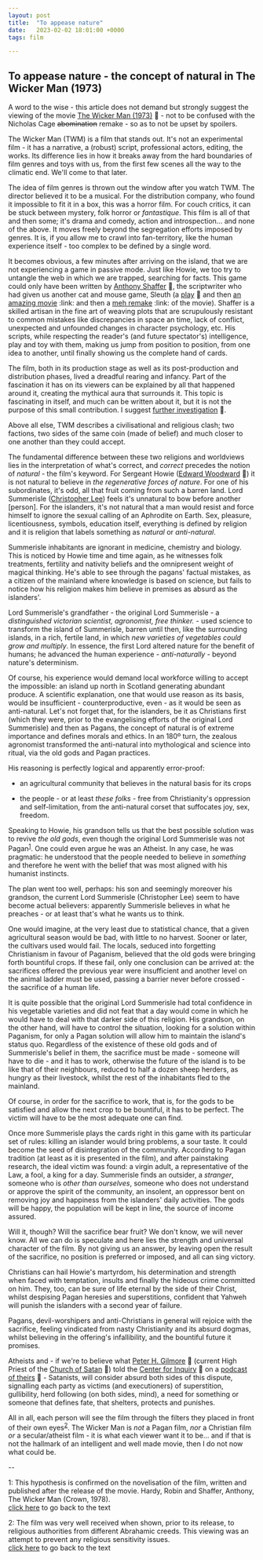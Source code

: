 ```yaml
---
layout: post
title:  "To appease nature"
date:   2023-02-02 18:01:00 +0000
tags: film

---
```


## To appease nature - the concept of natural in The Wicker Man (1973)

A word to the wise - this article does not demand but strongly suggest the viewing of the movie [The Wicker Man (1973)](https://www.imdb.com/title/tt0070917/) :link: - not to be confused with the Nicholas Cage ~~abomination~~ remake - so as to not be upset by spoilers.

The Wicker Man (TWM) is a film that stands out. It's not an experimental film - it has a narrative, a (robust) script, professional actors, editing, the works. Its difference lies in how it breaks away from the hard boundaries of film genres and toys with us, from the first few scenes all the way to the climatic end. We'll come to that later.

The idea of film genres is thrown out the window after you watch TWM. The director believed it to be a musical. For the distribution company, who found it impossible to fit it in a box, this was a horror film. For couch critics, it can be stuck between mystery, folk horror or _fantastique_. This film is all of that and then some; it's drama and comedy, action and introspection... and none of the above. It moves freely beyond the segregation efforts imposed by genres. It is, if you allow me to crawl into fan-territory, like the human experience itself - too complex to be defined by a single word.

It becomes obvious, a few minutes after arriving on the island, that we are not experiencing a game in passive mode. Just like Howie, we too try to untangle the web in which we are trapped, searching for facts. This game could only have been written by [Anthony Shaffer](https://en.wikipedia.org/wiki/Anthony_Shaffer_(writer)) :link:, the scriptwriter who had given us another cat and mouse game, Sleuth (a [play](https://en.wikipedia.org/wiki/Sleuth_(play)) :link: and then [an amazing movie](https://en.wikipedia.org/wiki/Sleuth_(1972_film)) :link: and then a [meh remake](https://en.wikipedia.org/wiki/Sleuth_(2007_film)) :link: of the movie). Shaffer is a skilled artisan in the fine art of weaving plots that are scrupulously resistant to common mistakes like discrepancies in space an time, lack of conflict, unexpected and unfounded changes in character psychology, etc. His scripts, while respecting the reader's (and future spectator's) intelligence, play and toy with them, making us jump from position to position, from one idea to another, until finally showing us the complete hand of cards.

The film, both in its production stage as well as its post-production and distribution phases, lived a dreadful rearing and infancy. Part of the fascination it has on its viewers can be explained by all that happened around it, creating the mythical aura that surrounds it. This topic is fascinating in itself, and much can be written about it, but it is not the purpose of this small contribution. I suggest [further investigation](https://twm.fandom.com/wiki/The_Wicker_Man_(1973)_Wikia) :link:.

Above all else, TWM describes a civilisational and religious clash; two factions, two sides of the same coin (made of belief) and much closer to one another than they could accept.

The fundamental difference between these two religions and worldviews lies in the interpretation of what's correct, and _correct_ precedes the notion of _natural_ - the film's keyword. For Sergeant Howie ([Edward Woodward](https://en.wikipedia.org/wiki/Edward_Woodward) :link:) it is not natural to believe in *the regenerative forces of nature*. For one of his subordinates, it's odd, all that fruit coming from such a barren land. Lord Summerisle ([Christopher Lee](https://en.wikipedia.org/wiki/Christopher_Lee)) feels it's unnatural to bow before another [person]. For the islanders, it's not natural that a man would resist and force himself to ignore the sexual calling of an Aphrodite on Earth. Sex, pleasure, licentiousness, symbols, education itself, everything is defined by religion and it is religion that labels something as *natural* or *anti-natural*.

Summerisle inhabitants are ignorant in medicine, chemistry and biology. This is noticed by Howie time and time again, as he witnesses folk treatments, fertility and nativity beliefs and the omnipresent weight of magical thinking. He's able to see through the pagans' factual mistakes, as a citizen of the mainland where knowledge is based on science, but fails to notice how his religion makes him believe in premises as absurd as the islanders'.

Lord Summerisle's grandfather - the original Lord Summerisle - a *distinguished victorian scientist, agronomist, free thinker.* - used science to transform the island of Summerisle, barren until then, like the surrounding islands, in a rich, fertile land, in which *new varieties of vegetables could grow and multiply*. In essence, the first Lord altered nature for the benefit of humans; he advanced the human experience - *anti-naturally* - beyond nature's determinism.

Of course, his experience would demand local workforce willing to accept the impossible: an island up north in Scotland generating abundant produce. A scientific explanation, one that would use reason as its basis, would be insufficient - counterproductive, even - as it would be seen as anti-natural. Let's not forget that, for the islanders, be it as Christians first (which they were, prior to the evangelising efforts of the original Lord Summerisle) and then as Pagans, the concept of natural is of extreme importance and defines morals and ethics. In an 180º turn, the zealous agronomist transformed the anti-natural into mythological and science into ritual, via the old gods and Pagan practices. 

His reasoning is perfectly logical and apparently error-proof:

* an agricultural community that believes in the natural basis for its crops

* the people - or at least *these folks* - free from Christianity's oppression and self-limitation, from the anti-natural corset that suffocates joy, sex, freedom.

Speaking to Howie, his grandson tells us that the best possible solution was to revive *the old gods*, even though the original Lord Summerisle was not Pagan<sup>[1](#1)</sup><a name="1top">.</a> One could even argue he was an Atheist. In any case, he was pragmatic: he understood that the people needed to believe in *something* and therefore he went with the belief that was most aligned with his humanist instincts.

The plan went too well, perhaps: his son and seemingly moreover his grandson, the current Lord Summerisle (Christopher Lee) seem to have become actual believers: apparently Summerisle believes in what he preaches - or at least that's what he wants us to think.

One would imagine, at the very least due to statistical chance, that a given agricultural season would be bad, with little to no harvest. Sooner or later, the cultivars used would fail. The locals, seduced into forgetting Christianism in favour of Paganism, believed that the old gods were bringing forth bountiful crops. If these fail, only one conclusion can be arrived at: the sacrifices offered the previous year were insufficient and another level on the animal ladder must be used, passing a barrier never before crossed - the sacrifice of a human life.

It is quite possible that the original Lord Summerisle had total confidence in his vegetable varieties and did not feat that a day would come in which he would have to deal with that darker side of this religion. His grandson, on the other hand, will have to control the situation, looking for a solution within Paganism, for only a Pagan solution will allow him to maintain the island's status quo. Regardless of the existence of these old gods and of Summerisle's belief in them, the sacrifice must be made - someone will have to die - and it has to work, otherwise the future of the island is to be like that of their neighbours, reduced to half a dozen sheep herders, as hungry as their livestock, whilst the rest of the inhabitants fled to the mainland.

Of course, in order for the sacrifice to work, that is, for the gods to be satisfied and allow the next crop to be bountiful, it has to be perfect. The victim will have to be the most adequate one can find.

Once more Summerisle plays the cards right in this game with its particular set of rules: killing an islander would bring problems, a sour taste. It could become the seed of disintegration of the community. According to Pagan tradition (at least as it is presented in the film), and after painstaking research, the ideal victim was found: a virgin adult, a representative of the Law, a fool, a king for a day. Summerisle finds an outsider, a *stranger*, someone who is *other than ourselves*, someone who does not understand or approve the spirit of the community, an insolent, an oppressor bent on removing joy and happiness from the islanders' daily activities. The gods will be happy, the population will be kept in line, the source of income assured.

Will it, though? Will the sacrifice bear fruit? We don't know, we will never know. All we can do is speculate and here lies the strength and universal character of the film. By not giving us an answer, by leaving open the result of the sacrifice, no position is preferred or imposed, and all can sing victory.

Christians can hail Howie's martyrdom, his determination and strength when faced with temptation, insults and finally the hideous crime committed on him. They, too, can be sure of life eternal by the side of their Christ, whilst despising Pagan heresies and superstitions, confident that Yahweh will punish the islanders with a second year of failure.

Pagans, devil-worshipers and anti-Christians in general will rejoice with the sacrifice, feeling vindicated from nasty Christianity and its absurd dogmas, whilst believing in the offering's infallibility, and the bountiful future it promises.

Atheists and - if we're to believe what [Peter H. Gilmore](https://en.wikipedia.org/wiki/Peter_H._Gilmore) :link: (current High Priest of the [Church of Satan](https://en.wikipedia.org/wiki/Church_of_Satan) :link:) told the [Center for Inquiry](https://centerforinquiry.org/) :link: on a [podcast of theirs](https://pointofinquiry.org/2007/08/peter_h_gilmore_science_and_satanism/) :link: - Satanists, will consider absurd both sides of this dispute, signalling each party as victims (and executioners) of superstition, gullibility, herd following (on both sides, mind), a need for something or someone that defines fate, that shelters, protects and punishes.

All in all, each person will see the film through the filters they placed in front of their own eyes<sup>[2](#2)</sup><a name="2top">.</a> The Wicker Man is *not* a Pagan film, *nor* a Christian film *or* a secular/atheist film - it is what each viewer want it to be... and if that is not the hallmark of an intelligent and well made movie, then I do not now what could be.

-- 

<a name="1">1</a>: This hypothesis is confirmed on the novelisation of the film, written and published after the release of the movie. Hardy, Robin and Shaffer, Anthony, The Wicker Man (Crown, 1978).  
[click here](#1top) to go back to the text  



<a name="2">2</a>: The film was very well received when shown, prior to its release, to religious authorities from different Abrahamic creeds. This viewing was an attempt to prevent any religious sensitivity issues.  
[click here](#2top) to go back to the text
